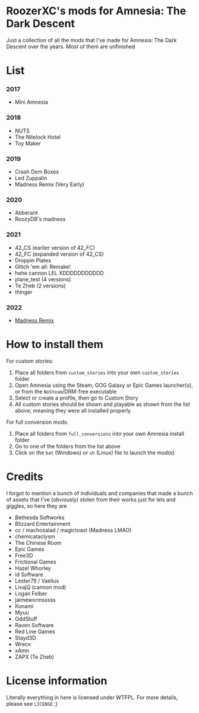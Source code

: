 # RoozerXC's mods for Amnesia: The Dark Descent
Just a collection of all the mods that I've made for Amnesia: The Dark Descent over the years. Most of them are unfinished

# List
### 2017
- Mini Amnesia

### 2018
- NUTS
- The Nitelock Hotel
- Toy Maker

### 2019
- Crash Dem Boxes
- Led Zuppalin
- Madness Remix (Very Early)

### 2020
- Abberant
- RoozyDB's madness

### 2021
- 42_CS (earlier version of 42_FC)
- 42_FC (expanded version of 42_CS)
- Droppin Plates
- Glitch 'em all: Remake!
- hehe cannon LEL XDDDDDDDDDDD
- plane_test (4 versions)
- Te Zheb (2 versions)
- thinger

### 2022
- [Madness Remix](https://github.com/RoozerXC/MadnessRemix)

# How to install them
For custom stories:
1. Place all folders from `custom_stories` into your own `custom_stories` folder
2. Open Amnesia using the Steam, GOG Galaxy or Epic Games launcher(s), or from the `NoSteam`/DRM-free executable
3. Select or create a profile, then go to Custom Story
4. All custom stories should be shown and playable as shown from the list above, meaning they were all installed properly

For full conversion mods:
1. Place all folders from `full_conversions` into your own Amnesia install folder
2. Go to one of the folders from the list above
3. Click on the `bat` (Windows) or `sh` (Linux) file to launch the mod(s)

# Credits
I forgot to mention a bunch of individuals and companies that made a bunch of assets that I've (obviously) stolen from their works just for lels and giggles, so here they are

- Bethesda Softworks
- Blizzard Entertainment
- cc / machosalad / magictoast (Madness LMAO)
- chemicataclysm
- The Chinese Room
- Epic Games
- Free3D
- Frictional Games
- Hazel Whorley
- id Software
- Lester79 / Vaelius
- LivajQ (cannon mod)
- Logan Felber
- jaimewormsssss
- Konami
- Myuu
- OddStuff
- Raven Software
- Red Line Games
- Stayd3D
- Wrecx
- xAmn
- ZAPX (Te Zheb)

# License information
Literally everything in here is licensed under WTFPL. For more details, please see `LICENSE` ;)
